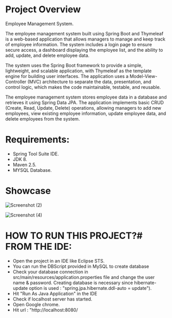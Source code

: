 # Project Overview

Employee Management System.


The employee management system built using Spring Boot and Thymeleaf is a web-based application that allows managers to manage and keep track of employee information. The system includes a login page to ensure secure access, a dashboard displaying the employee list, and the ability to add, update, and delete employee data.

The system uses the Spring Boot framework to provide a simple, lightweight, and scalable application, with Thymeleaf as the template engine for building user interfaces. The application uses a Model-View-Controller (MVC) architecture to separate the data, presentation, and control logic, which makes the code maintainable, testable, and reusable.

The employee management system stores employee data in a database and retrieves it using Spring Data JPA. The application implements basic CRUD (Create, Read, Update, Delete) operations, allowing managers to add new employees, view existing employee information, update employee data, and delete employees from the system.

# Requirements:

* Spring Tool Suite IDE.
* JDK 8.
* Maven 2.5.
* MYSQL Database.

# Showcase
![Screenshot (2)](https://user-images.githubusercontent.com/121794280/222221073-83a4de37-71a6-4eed-9d64-bc8670c69b36.png)

![Screenshot (4)](https://user-images.githubusercontent.com/121794280/222221101-6466f1b1-6caf-4e98-9d2d-b2d00aef19d3.png)

# HOW TO RUN THIS PROJECT?# FROM THE IDE:

* Open the project in an IDE like Eclipse STS.
* You can run the DBScript provided in MySQL to create database 
* Check your database connection in src/main/resources/application.properties file and change the user name & password. Creating database is necessary since hibernate-     update option is used : "spring.jpa.hibernate.ddl-auto = update").
* Hit "Run As Java Application" in the IDE
* Check if localhost server has started.
* Open Google chrome.
* Hit url : "http://localhost:8080/
